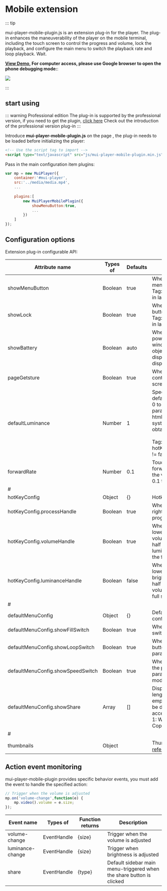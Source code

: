 # Mobile extension

::: tip

mui-player-mobile-plugin.js is an extension plug-in for the player. The plug-in enhances the maneuverability of the player on the mobile terminal, including the touch screen to control the progress and volume, lock the playback, and configure the main menu to switch the playback rate and loop playback. Wait.

**[View Demo](/demo/), For computer access, please use Google browser to open the phone debugging mode:**:

<img src="https://muiplayer.oss-cn-shanghai.aliyuncs.com/static/image/mobile_preview.png" class="zoom-custom-imgs"/>

:::



## start using

::: warning Professional edition
The plug-in is supported by the professional version, if you need to get the plugin, <u>[click here](/joinUs/#professional-edition-plugin)</u> Check out the introduction of the professional version plug-in
:::

Introduce **mui-player-mobile-plugin.js** on the page , the plug-in needs to be loaded before initializing the player:

```html
<!-- Use the script tag to import -->
<script type="text/javascript" src="js/mui-player-mobile-plugin.min.js"></script>
```

Pass in the main configuration item plugins:

```javascript
var mp = new MuiPlayer({
    container:'#mui-player',
    src:'../media/media.mp4',
    ...
    
    plugins:[
        new MuiPlayerMobilePlugin({
            showMenuButton:true,
            ...
        })
    ]
});
```



## Configuration options

Extension plug-in configurable API:

<div class="mobile-api"></div>

| Attribute name                    | Types of | Defaults | Description                                                  |
| --------------------------------- | -------- | -------- | ------------------------------------------------------------ |
| showMenuButton                    | Boolean  | true     | Whether to load the default main menu  <br />Tag: only valid when the phone is in landscape mode |
| showLock                          | Boolean  | true     | Whether to display the play lock button  <br />Tag: only valid when the phone is in landscape mode |
| showBattery                       | Boolean  | auto     | Whether to display the time and power, the default is auto. If the window.navigator.getBattery object is invalid, it will not be displayed, otherwise it will be displayed. |
| pageGetsture                      | Boolean  | true     | Whether to turn on touch screen control gestures in non-full screen state |
| defaultLuminance                  | Number   | 1        | Specify the brightness of the default player, the value range is 0 to 1, and the default is 1. If this parameter setting is invalid in the html5+ environment, the current system brightness will be obtained by default<br /><br />Tag: When hotKeyConfig['luminanceHandle'] != fals is configured with |
| forwardRate                       | Number   | 0.1      | Touch screen slide to control the forward and backward speed of the video, the effective value is 0.1 to 1 |
| #                                 |          |          |                                                              |
| hotKeyConfig                      | Object   | {}       | Hotkey configuration                                         |
| hotKeyConfig.processHandle        | Boolean  | true     | Whether to turn on the left and right touch screen sliding control progress |
| hotKeyConfig.volumeHandle         | Boolean  | true     | Whether to turn on the upper and lower touch screen sliding control volume, the default is the right half of the player, if you set luminanceHandle = false, then the full screen will be triggered |
| hotKeyConfig.luminanceHandle      | Boolean  | false    | Whether to turn on the upper and lower touch screen sliding control brightness, the default is the left half of the player, if you set volumeHandle = false, then the full screen will be triggered |
| #                                 |          |          |                                                              |
| defaultMenuConfig                 | Object   | {}       | Default sidebar main menu configuration                      |
| defaultMenuConfig.showFillSwitch  | Boolean  | true     | Whether to display the full screen switch button             |
| defaultMenuConfig.showLoopSwitch  | Boolean  | true     | Whether to display the switch button for loop playback, this parameter is invalid in live mode |
| defaultMenuConfig.showSpeedSwitch | Boolean  | true     | Whether it is allowed to switch the playback speed, this parameter is invalid in the live mode |
| defaultMenuConfig.showShare       | Array    | []       | Display the type of sharing. If the length of the value is zero or empty, the sharing portal will not be displayed. The parameter accepts 1 \| 2 \| 3 \| 4.  <br />1: WeChat, 2: Moments, 3: QQ, 4: Copy link |
| #                                 |          |          |                                                              |
| thumbnails                        | Object   |          | Thumbnail configuration，[reference](./thumbnails/)          |



## Action event monitoring

mui-player-mobile-plugin provides specific behavior events, you must add the event to handle the specified action:

```javascript
// Trigger when the volume is adjusted
mp.on('volume-change',function(e) {
    mp.video().volume = e.size;
});
```



| Event name       | Types of    | Function returns | Description                                                  |
| ---------------- | ----------- | ---------------- | ------------------------------------------------------------ |
| volume-change    | EventHandle | {size}           | Trigger when the volume is adjusted                          |
| luminance-change | EventHandle | {size}           | Trigger when brightness is adjusted                          |
| share            | EventHandle | {type}           | Default sidebar main menu-triggered when the share button is clicked |